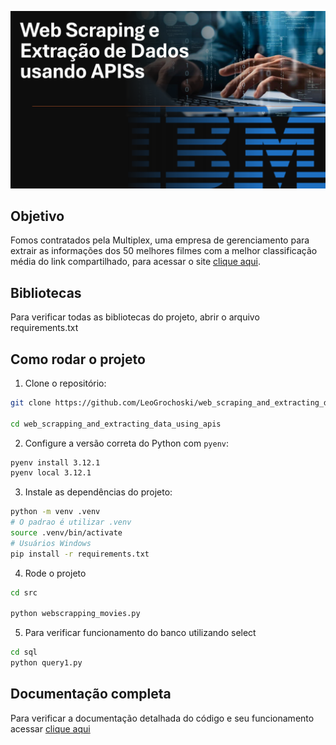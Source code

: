 
![img](.\img\webscrapping-ibm.png)

## Objetivo

Fomos contratados pela Multiplex, uma empresa de gerenciamento para extrair as informações dos 50 melhores filmes com a melhor classificação média do link compartilhado, para acessar o site [clique aqui](https://web.archive.org/web/20230902185655/https://en.everybodywiki.com/100_Most_Highly-Ranked_Films).


## Bibliotecas

Para verificar todas as bibliotecas do projeto, abrir o arquivo requirements.txt

## Como rodar o projeto

1. Clone o repositório:
```bash
git clone https://github.com/LeoGrochoski/web_scraping_and_extracting_data_using_apis.git

cd web_scrapping_and_extracting_data_using_apis
```
2. Configure a versão correta do Python com `pyenv`:
```bash
pyenv install 3.12.1
pyenv local 3.12.1
```
3. Instale as dependências do projeto:
```bash
python -m venv .venv
# O padrao é utilizar .venv
source .venv/bin/activate
# Usuários Windows
pip install -r requirements.txt  
```

4. Rode o projeto
```bash
cd src

python webscrapping_movies.py
```

5. Para verificar funcionamento do banco utilizando select 
```bash
cd sql
python query1.py
```
 

## Documentação completa

Para verificar a documentação detalhada do código e seu funcionamento
acessar [clique aqui](https://leogrochoski.github.io/web_scraping_and_extracting_data_using_apis/)

